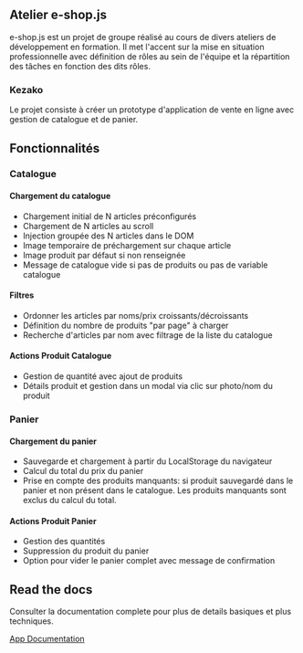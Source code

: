 ## Atelier e-shop.js

e-shop.js est un projet de groupe réalisé au cours de divers ateliers de développement en formation. Il met l'accent sur la mise en situation professionnelle avec définition de rôles au sein de l'équipe et la répartition des tâches en fonction des dits rôles.

### Kezako

Le projet consiste à créer un prototype d'application de vente en ligne avec gestion de catalogue et de panier.

## Fonctionnalités

### Catalogue

#### Chargement du catalogue

- Chargement initial de N articles préconfigurés
- Chargement de N articles au scroll
- Injection groupée des N articles dans le DOM
- Image temporaire de préchargement sur chaque article
- Image produit par défaut si non renseignée
- Message de catalogue vide si pas de produits ou pas de variable catalogue

#### Filtres

- Ordonner les articles par noms/prix croissants/décroissants
- Définition du nombre de produits "par page" à charger
- Recherche d'articles par nom avec filtrage de la liste du catalogue

#### Actions Produit Catalogue

- Gestion de quantité avec ajout de produits
- Détails produit et gestion dans un modal via clic sur photo/nom du produit

### Panier

#### Chargement du panier

- Sauvegarde et chargement à partir du LocalStorage du navigateur
- Calcul du total du prix du panier
- Prise en compte des produits manquants: si produit sauvegardé dans le panier et non présent dans le catalogue. Les produits manquants sont exclus du calcul du total.

#### Actions Produit Panier

- Gestion des quantités
- Suppression du produit du panier
- Option pour vider le panier complet avec message de confirmation

## Read the docs

Consulter la documentation complete pour plus de details basiques et plus techniques.

[App Documentation](https://jhechavarria.github.io/atelier-e-shop-js/)